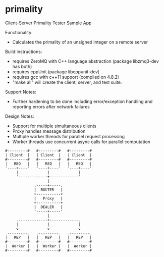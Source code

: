 # primality
Client-Server Primality Tester Sample App

Functionality:
  - Calculates the primality of an unsigned integer on a remote server

Build Instructions:
 - requires ZeroMQ with C++ language abstraction (package libzmq3-dev has both)
 - requires cppUnit (package libcppunit-dev)
 - requires gcc with c++11 support (compiled on 4.8.2)
 - "make all" will create the client, server, and test suite.

Support Notes:
  - Further hardening to be done including error/exception handling and reporting errors after network failures

Design Notes:
  - Support for multiple simultaneous clients   
  - Proxy handles message distribution
  - Multiple worker threads for parallel request processing
  - Worker threads use concurrent async calls for parallel computation
```  
#---------#   #---------#   #---------#
| Client  |   | Client  |   | Client  |
#---------#   #---------#   #---------#
|   REQ   |   |   REQ   |   |   REQ   |
'----+----'   '----+----'   '----+----'
     |             |             |
     '-------------+-------------'
                   |
             .-----+-----.
             |  ROUTER   |
             +-----------+
             |   Proxy   |
             +-----------+
             |  DEALER   |
             '-----+-----'
                   |
     .-------------+-------------.
     |             |             |
     v             v             v
.---------.   .---------.   .---------.
|   REP   |   |   REP   |   |   REP   |
#---------#   #---------#   #---------#
|  Worker |   |  Worker |   |  Worker |
#---------#   #---------#   #---------#
```
